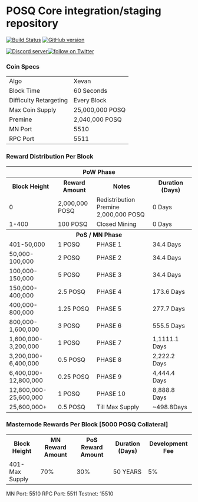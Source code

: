 POSQ Core integration/staging repository
=====================================

[![Build Status](https://travis-ci.org/Poseidon-POSQ/POSQ.svg?branch=master)](https://travis-ci.org/Poseidon-POSQ/POSQ) [![GitHub version](https://badge.fury.io/gh/sicXnull%2Fposq.svg)](https://badge.fury.io/gh/sicXnull%2Fposq)

 <a href="https://discord.gg/NDP2Wyz"><img src="https://discordapp.com/api/guilds/396652421847318529/embed.png" alt="Discord server" /><a href="https://twitter.com/Poseidon_Dev"><img src="https://img.shields.io/twitter/follow/Poseidon_Dev.svg?style=social&logo=twitter" alt="follow on Twitter"></a>

### Coin Specs

<table>
<tr><td>Algo</td><td>Xevan</td></tr>
<tr><td>Block Time</td><td>60 Seconds</td></tr>
<tr><td>Difficulty Retargeting</td><td>Every Block</td></tr>
<tr><td>Max Coin Supply </td><td>25,000,000 POSQ</td></tr>
<tr><td>Premine</td><td>2,040,000 POSQ</td></tr>
<tr><td>MN Port</td><td>5510</td></tr>
<tr><td>RPC Port</td><td>5511</td></tr>
</table>


### Reward Distribution Per Block

<table>
<th colspan=4>PoW Phase</th>
<tr><th>Block Height</th><th>Reward Amount</th><th>Notes</th><th>Duration (Days)</th></tr>
<tr><td>0</td><td>2,000,000 POSQ</td><td>Redistribution Premine 2,000,000 POSQ</td><td>0 Days</td></tr>
<tr><td>1-400</td><td>100 POSQ</td><td rowspan=1>Closed Mining</td><td>0 Days</td></tr>
<tr><th colspan=4>PoS / MN Phase</th></tr>
<tr><td>401-50,000</td><td>1 POSQ</td><td rowspan=1>PHASE 1</td><td>34.4 Days</td></tr>
<tr><td>50,000-100,000</td><td>2 POSQ</td><td rowspan=1>PHASE 2</td><td>34.4 Days</td></tr>
<tr><td>100,000-150,000</td><td>5 POSQ</td><td rowspan=1>PHASE 3 </td><td>34.4 Days</td></tr>
<tr><td>150,000-400,000</td><td>2.5 POSQ</td><td rowspan=1>PHASE 4 </td><td>173.6 Days</td></tr>
<tr><td>400,000-800,000</td><td>1.25 POSQ</td><td rowspan=1>PHASE 5 </td><td>277.7 Days</td></tr>
<tr><td>800,000-1,600,000</td><td>3 POSQ</td><td rowspan=1>PHASE 6 </td><td>555.5 Days</td></tr>
<tr><td>1,600,000-3,200,000</td><td>1 POSQ</td><td rowspan=1>PHASE 7 </td><td>1,1111.1 Days</td></tr>
<tr><td>3,200,000-6,400,000</td><td>0.5 POSQ</td><td rowspan=1>PHASE 8 </td><td>2,222.2 Days</td></tr>
<tr><td>6,400,000-12,800,000</td><td>0.25 POSQ</td><td rowspan=1>PHASE 9 </td><td>4,444.4 Days</td></tr>
<tr><td>12,800,000-25,600,000</td><td>1 POSQ</td><td rowspan=1>PHASE 10 </td><td>8,888.8 Days</td></tr>
<tr><td>25,600,000+</td><td>0.5 POSQ</td><td rowspan=1>Till Max Supply</td><td>~498.8Days</td></tr>
</table>


### Masternode Rewards Per Block [5000 POSQ Collateral]

<table>
<tr><th>Block Height</th><th>MN Reward Amount</th><th>PoS Reward Amount</th><th>Duration (Days)</th><th>Development Fee</th></tr>
<tr><td>401-Max Supply</td><td>70%</td><td>30%</td><td>50 YEARS</td><td>5%</td></tr>

</table>

MN Port: 5510
RPC Port: 5511
Testnet: 15510
